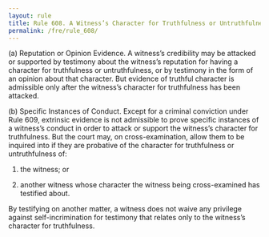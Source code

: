 ```yaml
---
layout: rule
title: Rule 608. A Witness’s Character for Truthfulness or Untruthfulness
permalink: /fre/rule_608/
---
```


(a) Reputation or Opinion Evidence. A witness’s credibility may be attacked or supported by testimony about the witness’s reputation for having a character for truthfulness or untruthfulness, or by testimony in the form of an opinion about that character. But evidence of truthful character is admissible only after the witness’s character for truthfulness has been attacked.


(b) Specific Instances of Conduct. Except for a criminal conviction under Rule 609, extrinsic evidence is not admissible to prove specific instances of a witness’s conduct in order to attack or support the witness’s character for truthfulness. But the court may, on cross-examination, allow them to be inquired into if they are probative of the character for truthfulness or untruthfulness of:


1. the witness; or


2. another witness whose character the witness being cross-examined has testified about.


By testifying on another matter, a witness does not waive any privilege against self-incrimination for testimony that relates only to the witness’s character for truthfulness.

